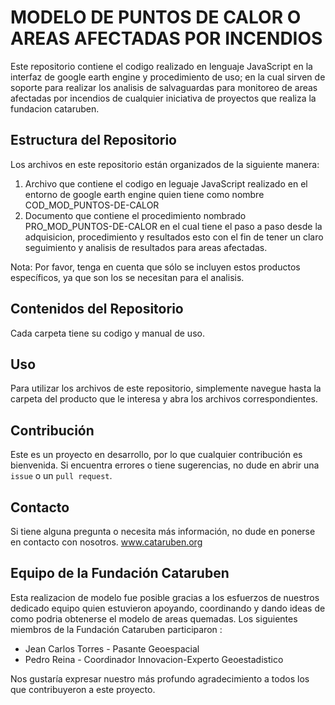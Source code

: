 # MODELO DE PUNTOS DE CALOR O AREAS AFECTADAS POR INCENDIOS

Este repositorio contiene el codigo realizado en lenguaje JavaScript en la interfaz de google earth engine y procedimiento de uso; en la cual sirven de soporte para realizar los analisis de salvaguardas para monitoreo de areas afectadas por incendios de cualquier iniciativa de proyectos que realiza la fundacion cataruben.

## Estructura del Repositorio

Los archivos en este repositorio están organizados de la siguiente manera:
1) Archivo que contiene el codigo en leguaje JavaScript realizado en el entorno de google earth engine quien tiene como nombre COD_MOD_PUNTOS-DE-CALOR
2) Documento que contiene el procedimiento nombrado PRO_MOD_PUNTOS-DE-CALOR en el cual tiene el paso a paso desde la adquisicion, procedimiento y resultados esto con el fin de tener un claro seguimiento y analisis de resultados para areas afectadas.

Nota: Por favor, tenga en cuenta que sólo se incluyen estos productos específicos, ya que son los se necesitan para el analisis.

## Contenidos del Repositorio

Cada carpeta tiene su codigo y manual de uso.

## Uso

Para utilizar los archivos de este repositorio, simplemente navegue hasta la carpeta del producto que le interesa y abra los archivos correspondientes. 

## Contribución

Este es un proyecto en desarrollo, por lo que cualquier contribución es bienvenida. Si encuentra errores o tiene sugerencias, no dude en abrir una `issue` o un `pull request`.

## Contacto

Si tiene alguna pregunta o necesita más información, no dude en ponerse en contacto con nosotros.
www.cataruben.org

## Equipo de la Fundación Cataruben

Esta realizacion de modelo fue posible gracias a los esfuerzos de nuestros dedicado equipo quien estuvieron apoyando, coordinando y dando ideas de como podria obtenerse el modelo de areas quemadas. Los siguientes miembros de la Fundación Cataruben participaron :


- Jean Carlos Torres - Pasante Geoespacial
- Pedro Reina - Coordinador Innovacion-Experto Geoestadistico

Nos gustaría expresar nuestro más profundo agradecimiento a todos los que contribuyeron a este proyecto.
